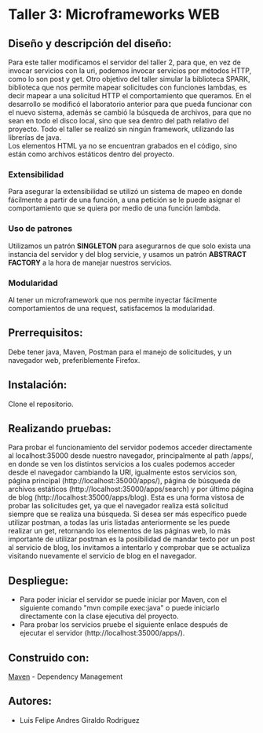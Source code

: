 # Taller 3: Microframeworks WEB 

## Diseño y descripción del diseño:   

Para este taller modificamos el servidor del taller 2, para que, en vez de invocar servicios con la uri, podemos invocar servicios por métodos HTTP, como lo son post y get. Otro objetivo del taller simular la biblioteca SPARK, biblioteca que nos permite mapear solicitudes con funciones lambdas, es decir mapear a una solicitud HTTP el comportamiento que queramos. 
En el desarrollo se modificó el laboratorio anterior para que pueda funcionar con el nuevo sistema, además se cambió la búsqueda de archivos, para que no sean en todo el disco local, sino que sea dentro del path relativo del proyecto. 
Todo el taller se realizó sin ningún framework, utilizando las librerías de java.   
Los elementos HTML ya no se encuentran grabados en el código, sino están como archivos estáticos dentro del proyecto. 

### Extensibilidad   

Para asegurar la extensibilidad se utilizó un sistema de mapeo en donde fácilmente a partir de una función, a una petición se le puede asignar el comportamiento que se quiera por medio de una función lambda. 

### Uso de patrones   

Utilizamos un patrón **SINGLETON** para asegurarnos de que solo exista una instancia del servidor y del blog servicie, y usamos un patrón **ABSTRACT FACTORY** a la hora de manejar nuestros servicios.   

### Modularidad   

Al tener un microframework que nos permite inyectar fácilmente comportamientos de una request, satisfacemos la modularidad.   

## Prerrequisitos:   

Debe tener java, Maven, Postman para el manejo de solicitudes, y un navegador web, preferiblemente Firefox.  


## Instalación:   

Clone el repositorio.  

## Realizando pruebas:   

Para probar el funcionamiento del servidor podemos acceder directamente al localhost:35000 desde nuestro navegador, principalmente al path /apps/, en donde se ven los distintos servicios a los cuales podemos acceder desde el navegador cambiando la URI, igualmente estos servicios son, página principal (http://localhost:35000/apps/), página de búsqueda de archivos estáticos (http://localhost:35000/apps/search) y por último página de blog (http://localhost:35000/apps/blog). Esta es una forma vistosa de probar las solicitudes get, ya que el navegador realiza está solicitud siempre que se realiza una búsqueda. 
Si desea ser más específico puede utilizar postman, a todas las uris listadas anteriormente se les puede realizar un get, retornando los elementos de las páginas web, lo más importante de utilizar postman es la posibilidad de mandar texto por un post al servicio de blog, los invitamos a intentarlo y comprobar que se actualiza visitando nuevamente el servicio de blog en el navegador. 

## Despliegue:   

- Para poder iniciar el servidor se puede iniciar por Maven, con el siguiente comando "mvn compile exec:java" o puede iniciarlo directamente con la clase ejecutiva del proyecto.   
- Para probar los servicios pruebe el siguiente enlace después de ejecutar el servidor (http://localhost:35000/apps/).  

## Construido con:   

[Maven](https://maven.apache.org/) - Dependency Management     

## Autores:   

- Luis Felipe Andres Giraldo Rodriguez 
